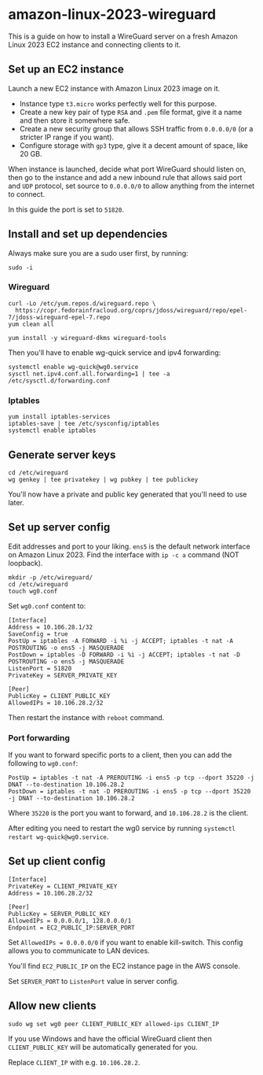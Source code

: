 # amazon-linux-2023-wireguard

This is a guide on how to install a WireGuard server on a fresh Amazon Linux 2023 EC2 instance and connecting clients to it.

## Set up an EC2 instance

Launch a new EC2 instance with Amazon Linux 2023 image on it.

- Instance type `t3.micro` works perfectly well for this purpose.
- Create a new key pair of type `RSA` and `.pem` file format, give it a name and then store it somewhere safe.
- Create a new security group that allows SSH traffic from `0.0.0.0/0` (or a stricter IP range if you want).
- Configure storage with `gp3` type, give it a decent amount of space, like 20 GB.

When instance is launched, decide what port WireGuard should listen on, then go to the instance and add a new inbound rule that allows said port and `UDP` protocol, set source to `0.0.0.0/0` to allow anything from the internet to connect.

In this guide the port is set to `51820`.

## Install and set up dependencies

Always make sure you are a sudo user first, by running:

```shell
sudo -i
```

### Wireguard

```shell
curl -Lo /etc/yum.repos.d/wireguard.repo \
  https://copr.fedorainfracloud.org/coprs/jdoss/wireguard/repo/epel-7/jdoss-wireguard-epel-7.repo
yum clean all

yum install -y wireguard-dkms wireguard-tools
```

Then you'll have to enable wg-quick service and ipv4 forwarding:

```shell
systemctl enable wg-quick@wg0.service
sysctl net.ipv4.conf.all.forwarding=1 | tee -a /etc/sysctl.d/forwarding.conf
```

### Iptables

```shell
yum install iptables-services
iptables-save | tee /etc/sysconfig/iptables
systemctl enable iptables
```

## Generate server keys

```shell
cd /etc/wireguard
wg genkey | tee privatekey | wg pubkey | tee publickey
```

You'll now have a private and public key generated that you'll need to use later.

## Set up server config

Edit addresses and port to your liking. `ens5` is the default network interface on Amazon Linux 2023. Find the interface with `ip -c a` command (NOT loopback).

```shell
mkdir -p /etc/wireguard/
cd /etc/wireguard
touch wg0.conf
```

Set `wg0.conf` content to:

```
[Interface]
Address = 10.106.28.1/32
SaveConfig = true
PostUp = iptables -A FORWARD -i %i -j ACCEPT; iptables -t nat -A POSTROUTING -o ens5 -j MASQUERADE
PostDown = iptables -D FORWARD -i %i -j ACCEPT; iptables -t nat -D POSTROUTING -o ens5 -j MASQUERADE
ListenPort = 51820
PrivateKey = SERVER_PRIVATE_KEY

[Peer]
PublicKey = CLIENT_PUBLIC_KEY
AllowedIPs = 10.106.28.2/32
```

Then restart the instance with `reboot` command.

### Port forwarding

If you want to forward specific ports to a client, then you can add the following to `wg0.conf`:

```
PostUp = iptables -t nat -A PREROUTING -i ens5 -p tcp --dport 35220 -j DNAT --to-destination 10.106.28.2
PostDown = iptables -t nat -D PREROUTING -i ens5 -p tcp --dport 35220 -j DNAT --to-destination 10.106.28.2
```

Where `35220` is the port you want to forward, and `10.106.28.2` is the client.

After editing you need to restart the wg0 service by running `systemctl restart wg-quick@wg0.service`.

## Set up client config

```
[Interface]
PrivateKey = CLIENT_PRIVATE_KEY
Address = 10.106.28.2/32

[Peer]
PublicKey = SERVER_PUBLIC_KEY
AllowedIPs = 0.0.0.0/1, 128.0.0.0/1
Endpoint = EC2_PUBLIC_IP:SERVER_PORT
```

Set `AllowedIPs = 0.0.0.0/0` if you want to enable kill-switch. This config allows you to communicate to LAN devices.

You'll find `EC2_PUBLIC_IP` on the EC2 instance page in the AWS console.

Set `SERVER_PORT` to `ListenPort` value in server config.

## Allow new clients

```shell
sudo wg set wg0 peer CLIENT_PUBLIC_KEY allowed-ips CLIENT_IP
```

If you use Windows and have the official WireGuard client then `CLIENT_PUBLIC_KEY` will be automatically generated for you.

Replace `CLIENT_IP` with e.g. `10.106.28.2`.
